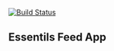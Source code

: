 [![Build Status](https://www.travis-ci.com/rahmankhalid/EssentialFeed.svg?branch=main)](https://www.travis-ci.com/rahmankhalid/EssentialFeed)

## Essentils Feed App
